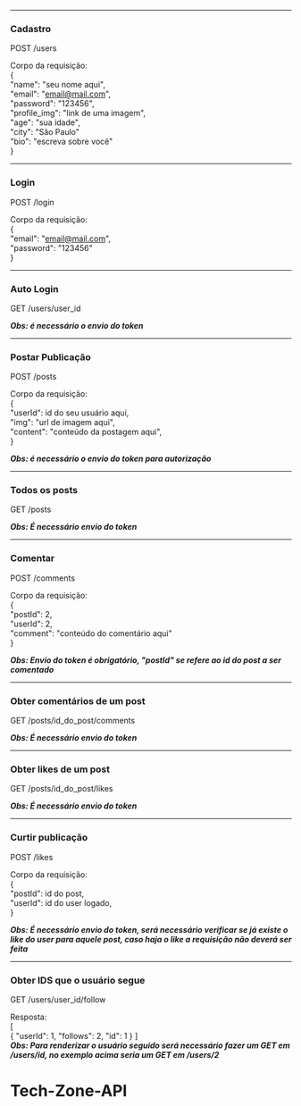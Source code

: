 ___
### Cadastro

POST /users

Corpo da requisição:<br/>
{<br/>
    "name": "seu nome aqui",<br/>
    "email": "email@mail.com",<br/>
    "password": "123456",<br/>
    "profile_img": "link de uma imagem",<br/>
    "age": "sua idade",<br/>
    "city": "São Paulo"<br/>
    "bio": "escreva sobre você"<br/>
}<br/>

___
### Login

POST /login

Corpo da requisição:<br/>
{<br/>
    "email": "email@mail.com",<br/>
    "password": "123456"<br/>
}<br/>

___
### Auto Login

GET /users/user_id

***Obs: é necessário o envio do token***

___
### Postar Publicação

POST /posts

Corpo da requisição:<br/>
{<br/>
    "userId": id do seu usuário aqui,<br/>
    "img": "url de imagem aqui",<br/>
    "content": "conteúdo da postagem aqui",<br/>
}<br/>

***Obs: é necessário o envio do token para autorização***

___
### Todos os posts

GET /posts

***Obs: É necessário envio do token***

___
### Comentar

POST /comments

Corpo da requisição:<br/>
{<br/>
    "postId": 2,<br/>
    "userId": 2,<br/>
    "comment": "conteúdo do comentário aqui"<br/>
}<br/>

***Obs: Envio do token é obrigatório, "postId" se refere ao id do post a ser comentado***

___
### Obter comentários de um post

GET /posts/id_do_post/comments

***Obs: É necessário envio do token***

___
### Obter likes de um post

GET /posts/id_do_post/likes

***Obs: É necessário envio do token***

___
### Curtir publicação

POST /likes

Corpo da requisição:<br/>
{<br/>
    "postId": id do post,<br/>
    "userId": id do user logado,<br/>
}<br/>

***Obs: É necessário envio do token, será necessário verificar se já existe o like do user para aquele post, caso haja o like a requisição não deverá ser feita***

___
### Obter IDS que o usuário segue

GET /users/user_id/follow

Resposta:<br/>
[<br/>
	{
		"userId": 1,
		"follows": 2,
		"id": 1
	}
]<br/>
***Obs: Para renderizar o usuário seguido será necessário fazer um GET em /users/id, no exemplo acima seria um GET em /users/2***

# Tech-Zone-API
